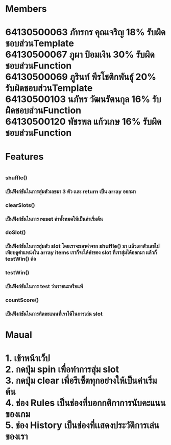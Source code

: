 <h1>Members<h1>
64130500063 ภัทรกร คุณเจริญ 18% รับผิดชอบส่วนTemplate<br>
64130500067 ภูผา ป้อมเงิน 30% รับผิดชอบส่วนFunction<br>
64130500069 ภูรินท์ พีรโชติกพันธุ์ 20% รับผิดชอบส่วนTemplate<br>
64130500103 นภัทร วัฒนรัตนกุล 16% รับผิดชอบส่วนFunction<br>
64130500120 พัชรพล แก้วเกษ 16% รับผิดชอบส่วนFunction<br>

<h1>Features<h1>
  <h3>shuffle()<h3>
    เป็นฟังก์ชันในการสุ่มตัวเลขมา 3 ตัว เเละ return เป็น array ออกมา<br>
  
  <h3>clearSlots()<h3>
    เป็นฟังก์ชันในการ reset ค่าทั้งหมดให้เป็นค่าเริ่มต้น<br>
    
  <h3>doSlot()<h3>
    เป็นฟังก์ชันในการสุ่มตัว slot โดยเราจะเอาค่าจาก shuffle() มา เเล้วเอาตัวเลขไปเทียบดูตำแหน่งใน array items เราก็จะได้ค่าของ slot ที่เราสุ่มได้ออกมา เเล้วก็ testWin() ต่อ<br>
    
  <h3>testWin()<h3>
    เป็นฟังก์ชันในการ test ว่าเราชนะหรือแพ้<br>
    
  <h3>countScore()<h3>
    เป็นฟังก์ชันในการคิดคะแนนที่เราได้ในการเล่น slot
    
<h1>Maual<h1>
  1. เข้าหน้าเว็ป<br>
  2. กดปุ่ม spin เพื่อทำการสุ่ม slot<br>
  3. กดปุ่ม clear เพื่อรีเซ็ตทุกอย่างให้เป็นค่าเริ่มต้น<br>
  4. ช่อง Rules เป็นช่องที่บอกกติกาการนับคะแนนของเกม<br>
  5. ช่อง History เป็นช่องที่เเสดงประวัติการเล่นของเรา<br>
